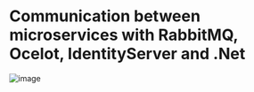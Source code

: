 # Communication between microservices with RabbitMQ, Ocelot, IdentityServer and .Net
![image](https://user-images.githubusercontent.com/8007592/220483857-6580c530-89df-4b66-8ce3-c42d504ae74c.png)
